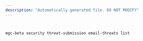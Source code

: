 ```yaml
---
description: "Automatically generated file. DO NOT MODIFY"
---
```


```bash


mgc-beta security threat-submission email-threats list

```